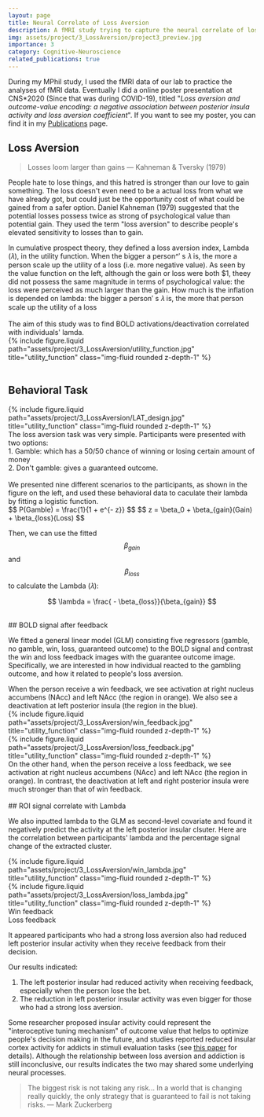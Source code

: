 ```yaml
---
layout: page
title: Neural Correlate of Loss Aversion
description: A fMRI study trying to capture the neural correlate of loss aversion
img: assets/project/3_LossAversion/project3_preview.jpg
importance: 3
category: Cognitive-Neuroscience
related_publications: true
---
```

During my MPhil study, I used the fMRI data of our lab to practice the analyses of fMRI data. Eventually I did a online poster presentation at CNS*2020 (Since that was during COVID-19), titled "<i>Loss aversion and outcome-value encoding: a negative association between posterior insula activity and loss aversion coefficient</i>". If you want to see my poster, you can find it in my [Publications](/publications) page.

## Loss Aversion
> Losses loom larger than gains
> — Kahneman & Tversky (1979)

People hate to lose things, and this hatred is stronger than our love to gain something. The loss doesn't even need to be a actual loss from what we have already got, but could just be the opportunity cost of what could be gained from a safer option. Daniel Kahneman (1979) suggested that the potential losses possess twice as strong of psychological value than potential gain. They used the term "loss aversion" to describe people's elevated sensitivity to losses than to gain. 

<div class="row">
    <div class="col-sm-8 mt-3 mt-md-0">
        In cumulative prospect theory, they defined a loss aversion index, Lambda (𝜆), in the utility function. When the bigger a person^′ s 𝜆 is, the more a person scale up the utility of a loss (i.e. more negative value). As seen by the value function on the left, although the gain or loss were both $1, theey did not possess the same magnitude in terms of psychological value: the loss were perceived as much larger than the gain. How much is the inflation is depended on lambda: the bigger a person′ s 𝜆 is, the more that person scale up the utility of a loss
        <br> <br>
        The aim of this study was to find BOLD activations/deactivation correlated with individuals' lamda.
    </div>
    <div class="col-sm-4 mt-3 mt-md-0">
        {% include figure.liquid path="assets/project/3_LossAversion/utility_function.jpg" title="utility_function" class="img-fluid rounded z-depth-1" %}
    </div>
 </div>  

<br>

## Behavioral Task

<div class="row justify-content-sm-center">
    <div class="col-sm mt-2 mt-md-0">
        {% include figure.liquid path="assets/project/3_LossAversion/LAT_design.jpg" title="utility_function" class="img-fluid rounded z-depth-1" %}
    </div>
    <div class="col-sm mt-2 mt-md-0">
        The loss aversion task was very simple. Participants were presented with two options: <br>
        1. Gamble: which has a 50/50 chance of winning or losing certain amount of money <br>
        2. Don't gamble: gives a guaranteed outcome. <br> <br>
        We presented nine different scenarios to the participants, as shown in the figure on the left, and used these behavioral data to caculate their lambda by fitting a logistic function. <br>
        $$ P(Gamble) = \frac{1}{1 + e^{- z}} $$
        $$ z = \beta_0 + \beta_{gain}(Gain) + \beta_{loss}(Loss) $$
    </div>
 </div>  

Then, we can use the fitted $$\beta_{gain}$$ and $$\beta_{loss}$$ to calculate the Lambda (𝜆): 

$$ 
\lambda  = \frac{ - \beta_{loss}}{\beta_{gain}} 
$$

<br>
## BOLD signal after feedback

We fitted a general linear model (GLM) consisting five regressors (gamble, no gamble, win, loss, guaranteed outcome) to the BOLD signal and contrast the win and loss feedback images with the guarantee outcome image. Specifically, we are interested in how individual reacted to the gambling outcome, and how it related to people's loss aversion.

<div class="row align-items-center">
    <div class="col-sm mt-2 mt-md-0">
        When the person receive a win feedback, we see activation at right nucleus accumbens (NAcc) and left NAcc (the region in orange). We also see a deactivation at left posterior insula (the region in the blue).
    </div>
    <div class="col-sm mt-2 mt-md-0">
        {% include figure.liquid path="assets/project/3_LossAversion/win_feedback.jpg" title="utility_function" class="img-fluid rounded z-depth-1" %}
    </div>
 </div>  

<div class="row align-items-center">
    <div class="col-sm mt-2 mt-md-0">
        {% include figure.liquid path="assets/project/3_LossAversion/loss_feedback.jpg" title="utility_function" class="img-fluid rounded z-depth-1" %}
    </div>
    <div class="col-sm mt-2 mt-md-0">
        On the other hand, when the person receive a loss feedback, we see activation at right nucleus accumbens (NAcc) and left NAcc (the region in orange). In contrast, the deactivation at left and right posterior insula were much stronger than that of win feedback.
    </div>
 </div>

<br>
## ROI signal correlate with Lambda

We also inputted lambda to the GLM as second-level covariate and found it negatively predict the activity at the left posterior insular clsuter. Here are the correlation between participants' lambda and the percentage signal change of the extracted cluster.

<div class="container">
    <div class="row">
        <div class="col-sm mt-2 mt-md-0">
            {% include figure.liquid path="assets/project/3_LossAversion/win_lambda.jpg" title="utility_function" class="img-fluid rounded z-depth-1" %}
        </div>
        <div class="col-sm mt-2 mt-md-0">
            {% include figure.liquid path="assets/project/3_LossAversion/loss_lambda.jpg" title="utility_function" class="img-fluid rounded z-depth-1" %}
        </div>
     </div>
    <div class="row"> 
        <div class="col-sm mt-2 mt-md-0 caption">
            Win feedback
        </div>
        <div class="col-sm mt-2 mt-md-0 caption">
            Loss feedback
        </div>
    </div>
</div>  

It appeared participants who had a strong loss aversion also had reduced left posterior insular activity when they receive feedback from their decision. 

Our results indicated:
1. The left posterior insular had reduced activity when receiving feedback, especially when the person lose the bet.
2. The reduction in left posterior insular activity was even bigger for those who had a strong loss aversion. 

Some researcher proposed insular activity could represent the "interoceptive tuning mechanism" of outcome value that helps to optimize people's decision making in the future, and studies reported reduced insular cortex activity for addicts in stimuli evaluation tasks (see [this paper](https://doi.org/10.1016/j.tics.2015.05.005) for details). Although the relationship between loss aversion and addiction is still inconclusive, our results indicates the two may shared some underlying neural processes.

> The biggest risk is not taking any risk... In a world that is changing really quickly, the only strategy that is guaranteed to fail is not taking risks.
> — Mark Zuckerberg

